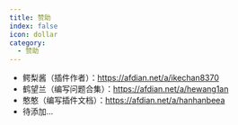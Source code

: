 ```yaml
---
title: 赞助
index: false
icon: dollar
category:
  - 赞助
---
```




- 鳄梨酱（插件作者）：https://afdian.net/a/ikechan8370
- 鹤望兰（编写问题合集）：https://afdian.net/a/hewang1an
- 憨憨（编写插件文档）：https://afdian.net/a/hanhanbeea
- 待添加...
